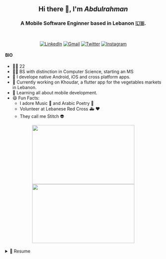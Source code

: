 ## <div align="center">Hi there 👋, I'm *Abdulrahman*</div>

### <div align="center">A Mobile Software Enginner based in Lebanon 🇱🇧.</div>
<br><div align="center"> [![LinkedIn](https://img.shields.io/badge/LinkedIn-0077B5?style=for-the-badge&logo=linkedin&logoColor=white
)](https://linkedin.com/in/abdulrahmanqabbout) [![Gmail](https://img.shields.io/badge/Gmail-D14836?style=for-the-badge&logo=gmail&logoColor=white
)](mailto:abdulrahman.qabbout@gmail.com) [![Twitter](https://img.shields.io/badge/Twitter-1DA1F2?style=for-the-badge&logo=twitter&logoColor=white
)](https://twitter.com/qabbout) [![Instagram](https://img.shields.io/badge/Instagram-E4405F?style=for-the-badge&logo=instagram&logoColor=white
)](https://instagram.com/qabbout)</div>

#### BIO

- 👨‍💻 22
- 👨‍🎓 BS with distinction in Computer Science, starting an MS
- 🎱 I develope native Android, iOS and cross platform apps.
- 🥝 Currently working on Khoudar, a flutter app for the vegetables markets in Lebanon.
- 🌱 Learning all about mobile development.
- 😄 Fun Facts: 
  - I adore Music 🎵 and Arabic Poetry 📖
  - Volunteer at Lebanese Red Cross 🚑 ❤️
  - They call me Stitch 👽

<div align="center">
<img src="http://24.media.tumblr.com/d86fe6093af11856043bf41ef902465e/tumblr_mnhmqraFSD1rsi6f2o1_400.gif" width="330" height="190"></img> 
<img src="https://i.imgur.com/K3l9iqp.gif" width="330" height="190"></img> 
</div>

<br>
<details>
  <summary>📃 Resume</summary>


## Education

- 📖 **BS Degree in Computer Science - GPA 3.65**\
📆 2017 - 2020\
📍 **Lebanese International University** - Dahr El Ein, Tripoli, Lebanon
 
- 📖 **MS Degree in Computer Science - Starting very soon**\
📆 2022 - Present\
📍 **Lebanese International University** - Dahr El Ein, Tripoli, Lebanon

  
## Experience
## Skills
## Cerificates
## Volunteering
## Hobbies
</details>

  

